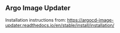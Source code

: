 ## Argo Image Updater
Installation instructions from: https://argocd-image-updater.readthedocs.io/en/stable/install/installation/